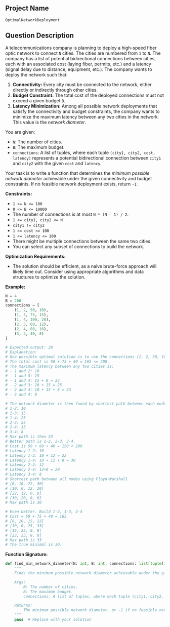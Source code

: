 ## Project Name

`OptimalNetworkDeployment`

## Question Description

A telecommunications company is planning to deploy a high-speed fiber optic network to connect `N` cities. The cities are numbered from `1` to `N`. The company has a list of potential bidirectional connections between cities, each with an associated cost (laying fiber, permits, etc.) and a latency (signal delay due to distance, equipment, etc.). The company wants to deploy the network such that:

1.  **Connectivity:** Every city must be connected to the network, either directly or indirectly through other cities.
2.  **Budget Constraint:** The total cost of the deployed connections must not exceed a given budget `B`.
3.  **Latency Minimization:** Among all possible network deployments that satisfy the connectivity and budget constraints, the company wants to minimize the maximum latency between any two cities in the network. This value is the *network diameter*.

You are given:

*   `N`: The number of cities.
*   `B`: The maximum budget.
*   `connections`: A list of tuples, where each tuple `(city1, city2, cost, latency)` represents a potential bidirectional connection between `city1` and `city2` with the given `cost` and `latency`.

Your task is to write a function that determines the *minimum possible network diameter* achievable under the given connectivity and budget constraints. If no feasible network deployment exists, return `-1`.

**Constraints:**

*   `1 <= N <= 100`
*   `0 <= B <= 10000`
*   The number of connections is at most `N * (N - 1) / 2`.
*   `1 <= city1, city2 <= N`
*   `city1 != city2`
*   `1 <= cost <= 100`
*   `1 <= latency <= 100`
*   There might be multiple connections between the same two cities.
*   You can select any subset of connections to build the network.

**Optimization Requirements:**

*   The solution should be efficient, as a naive brute-force approach will likely time out.  Consider using appropriate algorithms and data structures to optimize the solution.

**Example:**

```python
N = 4
B = 200
connections = [
    (1, 2, 50, 10),
    (1, 3, 75, 15),
    (1, 4, 100, 20),
    (2, 3, 60, 12),
    (2, 4, 80, 16),
    (3, 4, 40, 8)
]

# Expected output: 28
# Explanation:
# One possible optimal solution is to use the connections (1, 2, 50, 10), (1, 3, 75, 15), and (3, 4, 40, 8).
# The total cost is 50 + 75 + 40 = 165 <= 200.
# The maximum latency between any two cities is:
# - 1 and 2: 10
# - 1 and 3: 15
# - 1 and 4: 15 + 8 = 23
# - 2 and 3: 10 + 15 = 25
# - 2 and 4: 10 + 15 + 8 = 33
# - 3 and 4: 8

# The network diameter is then found by shortest path between each node pair (using Dijkstra or similar), which gives:
# 1-2: 10
# 1-3: 15
# 1-4: 23
# 2-3: 25
# 2-4: 33
# 3-4: 8
# Max path is then 33
# Better path is 1-2, 2-3, 3-4,
# Cost is 50 + 60 + 40 = 150 < 200
# Latency 1-2: 10
# Latency 1-3: 10 + 12 = 22
# Latency 1-4: 10 + 12 + 8 = 30
# Latency 2-3: 12
# Latency 2-4: 12+8 = 20
# Latency 3-4: 8
# Shortest path between all nodes using Floyd-Warshall
# [0, 10, 22, 30]
# [10, 0, 12, 20]
# [22, 12, 0, 8]
# [30, 20, 8, 0]
# Max path is 30

# Even better. Build 1-2, 1-3, 3-4
# Cost = 50 + 75 + 40 = 165
# [0, 10, 15, 23]
# [10, 0, 25, 33]
# [15, 25, 0, 8]
# [23, 33, 8, 0]
# Max path is 33
# The true minimal is 30.

```

**Function Signature:**

```python
def find_min_network_diameter(N: int, B: int, connections: list[tuple[int, int, int, int]]) -> int:
    """
    Finds the minimum possible network diameter achievable under the given constraints.

    Args:
        N: The number of cities.
        B: The maximum budget.
        connections: A list of tuples, where each tuple (city1, city2, cost, latency) represents a potential connection.

    Returns:
        The minimum possible network diameter, or -1 if no feasible network deployment exists.
    """
    pass  # Replace with your solution
```
